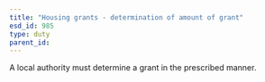 ```yaml
---
title: "Housing grants - determination of amount of grant"
esd_id: 985
type: duty
parent_id:  
---
```


A local authority must determine a grant in the prescribed manner.

